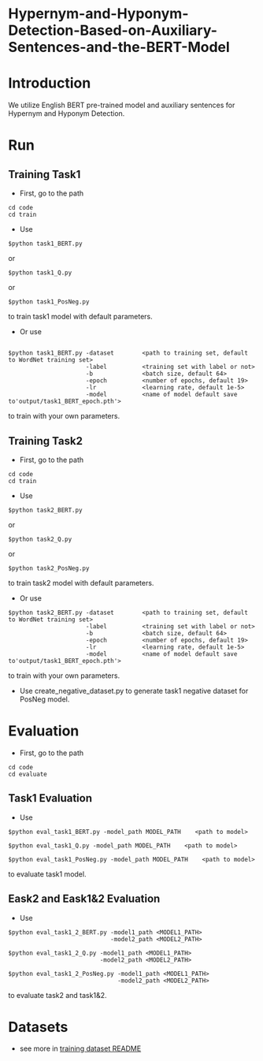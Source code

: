 # Hypernym-and-Hyponym-Detection-Based-on-Auxiliary-Sentences-and-the-BERT-Model
# Introduction 
We utilize English BERT pre-trained model and auxiliary sentences for Hypernym and Hyponym Detection.
# Run
## Training Task1
* First, go to the path
```
cd code
cd train
```
* Use
```
$python task1_BERT.py
```
or 
```
$python task1_Q.py
```
or
```
$python task1_PosNeg.py
```
to train task1 model with default parameters.
* Or use
```

$python task1_BERT.py -dataset        <path to training set, default to WordNet training set> 
                      -label          <training set with label or not> 
                      -b              <batch size, default 64> 
                      -epoch          <number of epochs, default 19> 
                      -lr             <learning rate, default 1e-5> 
                      -model          <name of model default save to'output/task1_BERT_epoch.pth'> 
```                      
to train with your own parameters.

## Training Task2
* First, go to the path
```
cd code
cd train
```
* Use
```
$python task2_BERT.py
```
or 
```
$python task2_Q.py
```
or
```
$python task2_PosNeg.py
```
to train task2 model with default parameters.

* Or use
```
$python task2_BERT.py -dataset        <path to training set, default to WordNet training set> 
                      -label          <training set with label or not> 
                      -b              <batch size, default 64> 
                      -epoch          <number of epochs, default 19> 
                      -lr             <learning rate, default 1e-5> 
                      -model          <name of model default save to'output/task1_BERT_epoch.pth'> 
```                      
to train with your own parameters.
  
* Use create_negative_dataset.py to generate task1 negative dataset for PosNeg model.
# Evaluation
* First, go to the path
```
cd code
cd evaluate
```
## Task1 Evaluation
* Use
```
$python eval_task1_BERT.py -model_path MODEL_PATH    <path to model>
```
```
$python eval_task1_Q.py -model_path MODEL_PATH    <path to model>
```
```
$python eval_task1_PosNeg.py -model_path MODEL_PATH    <path to model>
```
to evaluate task1 model.

## Eask2 and Eask1&2 Evaluation
* Use
```
$python eval_task1_2_BERT.py -model1_path <MODEL1_PATH>
                             -model2_path <MODEL2_PATH>
```
```
$python eval_task1_2_Q.py -model1_path <MODEL1_PATH>
                          -model2_path <MODEL2_PATH>
```
```
$python eval_task1_2_PosNeg.py -model1_path <MODEL1_PATH>
                               -model2_path <MODEL2_PATH>
```
to evaluate task2 and task1&2.
# Datasets
* see more in [training dataset README](https://github.com/ncu-dart/Hypernym-and-Hyponym-Detection-Based-on-Auxiliary-Sentences-and-the-BERT-Model/blob/main/data/train/README.md)
